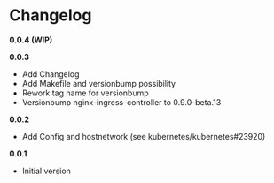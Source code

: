 # Changelog

**0.0.4 (WIP)**

**0.0.3**
- Add Changelog
- Add Makefile and versionbump possibility
- Rework tag name for versionbump
- Versionbump nginx-ingress-controller to 0.9.0-beta.13

**0.0.2**
- Add Config and hostnetwork (see kubernetes/kubernetes#23920)

**0.0.1**
- Initial version

